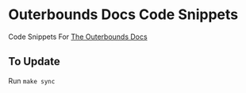 # Outerbounds Docs Code Snippets

Code Snippets For [The Outerbounds Docs](https://outerbounds.com/docs)

## To Update

Run `make sync`
